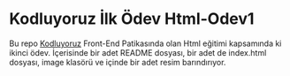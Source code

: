 # Kodluyoruz İlk Ödev Html-Odev1
Bu repo [Kodluyoruz](https://kodluyoruz.org) Front-End Patikasında olan Html eğitimi kapsamında ki ikinci ödev. İçerisinde bir adet README dosyası, bir adet de index.html dosyası, image klasörü ve içinde bir adet resim barındırıyor.